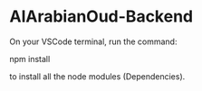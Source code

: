# AlArabianOud-Backend

On your VSCode terminal, run the command:

 npm install

to install all the node modules (Dependencies).
